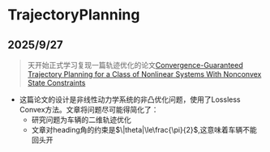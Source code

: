 # TrajectoryPlanning
## 2025/9/27
>天开始正式学习复现一篇轨迹优化的论文[Convergence-Guaranteed Trajectory Planning for a Class of Nonlinear Systems With Nonconvex State Constraints](https://ieeexplore.ieee.org/document/9627774/)
- 这篇论文的设计是非线性动力学系统的非凸优化问题，使用了Lossless Convex方法。文章将问题尽可能得简化了：
    - 研究问题为车辆的二维轨迹优化
    - 文章对heading角的约束是$\|theta|\le\frac{\pi}{2}$,这意味着车辆不能回头开